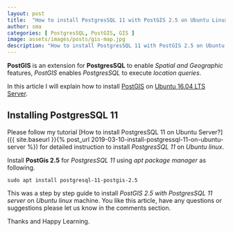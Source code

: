 ```yaml
---
layout: post
title:  "How to install PostgresSQL 11 with PostGIS 2.5 on Ubuntu Linux?"
author: sma
categories: [ PostgresSQL, PostGIS, GIS ]
image: assets/images/posts/gis-map.jpg
description: "How to install PostgresSQL 11 with PostGIS 2.5 on Ubuntu Linux?"
---
```


**PostGIS** is an extension for **PostgresSQL** to enable *Spatial and Geographic* features, *PostGIS* enables *PostgresSQL* to execute *location queries*.

In this article I will explain how to install [PostGIS](https://postgis.net/) on [Ubuntu 16.04 LTS Server](http://releases.ubuntu.com/16.04/).

## Installing PostgresSQL 11

Please follow my tutorial [How to install PostgresSQL 11 on Ubuntu Server?]({{ site.baseurl }}{% post_url 2019-03-10-install-postgressql-11-on-ubuntu-server %}) for detailed instruction to install *PostgresSQL 11* on *Ubuntu linux*.


Install **PostGis 2.5** for *PostgresSQL 11* using *apt package manager* as following.

```
sudo apt install postgresql-11-postgis-2.5 
```

This was a step by step guide to install *PostGIS 2.5 with PostgresSQL 11 server* on *Ubuntu linux* machine. You like this article, have any questions or suggestions please let us know in the comments section.

Thanks and Happy Learning.